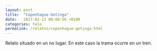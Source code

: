 ```yaml
---
layout: post
title:  "Copenhague-Gotinga"
date:   2017-02-13 00:00:56 +0100
categories: tale
permalink: /relatos/copenhague-gotinga.html
---
```

Relato situado en un no lugar. En este caso la trama ocurre en un tren.